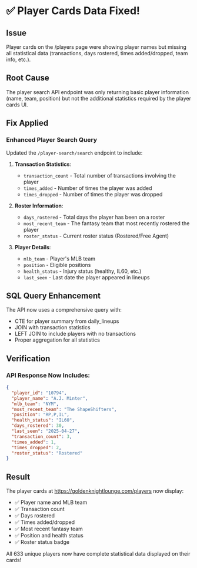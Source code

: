 # ✅ Player Cards Data Fixed!

## Issue
Player cards on the /players page were showing player names but missing all statistical data (transactions, days rostered, times added/dropped, team info, etc.).

## Root Cause
The player search API endpoint was only returning basic player information (name, team, position) but not the additional statistics required by the player cards UI.

## Fix Applied

### Enhanced Player Search Query
Updated the `/player-search/search` endpoint to include:

1. **Transaction Statistics**:
   - `transaction_count` - Total number of transactions involving the player
   - `times_added` - Number of times the player was added
   - `times_dropped` - Number of times the player was dropped

2. **Roster Information**:
   - `days_rostered` - Total days the player has been on a roster
   - `most_recent_team` - The fantasy team that most recently rostered the player
   - `roster_status` - Current roster status (Rostered/Free Agent)

3. **Player Details**:
   - `mlb_team` - Player's MLB team
   - `position` - Eligible positions
   - `health_status` - Injury status (healthy, IL60, etc.)
   - `last_seen` - Last date the player appeared in lineups

## SQL Query Enhancement
The API now uses a comprehensive query with:
- CTE for player summary from daily_lineups
- JOIN with transaction statistics
- LEFT JOIN to include players with no transactions
- Proper aggregation for all statistics

## Verification

### API Response Now Includes:
```json
{
  "player_id": "10794",
  "player_name": "A.J. Minter",
  "mlb_team": "NYM",
  "most_recent_team": "The ShapeShifters",
  "position": "RP,P,IL",
  "health_status": "IL60",
  "days_rostered": 30,
  "last_seen": "2025-04-27",
  "transaction_count": 3,
  "times_added": 1,
  "times_dropped": 2,
  "roster_status": "Rostered"
}
```

## Result
The player cards at https://goldenknightlounge.com/players now display:
- ✅ Player name and MLB team
- ✅ Transaction count
- ✅ Days rostered
- ✅ Times added/dropped
- ✅ Most recent fantasy team
- ✅ Position and health status
- ✅ Roster status badge

All 633 unique players now have complete statistical data displayed on their cards!